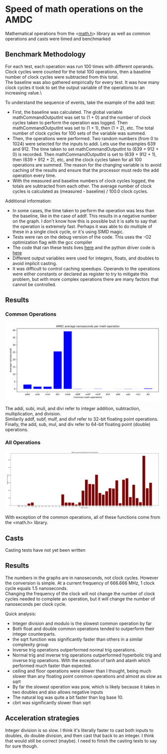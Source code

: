# Speed of math operations on the AMDC

Mathematical operations from the <[math.h](https://pubs.opengroup.org/onlinepubs/009696799/basedefs/math.h.html)> library as well as common operations and casts were timed and benchmarked

## Benchmark Methodology

For each test, each operation was run 100 times with different operands.\
Clock cycles were counted for the total 100 operations, then a baseline number of clock cycles were subtracted from this total.\
The baseline was also gathered empirically for every test. It was how many clock cycles it took to set the output variable of the operations to an increasing value.\

To understand the sequence of events, take the example of the addi test:
- First, the baseline was calculated. The global variable mathCommandOutputInt was set to (1 + 0) and the number of clock cycles taken to perform the operation was logged. Then mathCommandOutputInt was set to (1 + 1), then (1 + 2), etc. The total number of clock cycles for 100 sets of the variable was summed.
- Then, the operations were performed. Two random numbers (from 0 to 1024) were selected for the inputs to addi. Lets use the examples 639 and 912. The time taken to set mathCommandOutputInt to (639 + 912 + 0) is recorded. Then mathCommandOutputInt is set to (639 + 912 + 1), then (639 + 912 + 2), etc, and the clock cycles taken for all 100 operations are summed. The reason for the changing variable is to avoid caching of the results and ensure that the processor must redo the add operation every time.
- With the measured and baseline numbers of clock cycles logged, the totals are subtracted from each other. The average number of clock cycles is calculated as (measured - baseline) / 100.0 clock cycles.

Additional information:
- In some cases, the time taken to perform the operation was less than the baseline, like in the case of addf. This results in a negative number on the graph. I don't know how this is possible but it is safe to say that the operation is extremely fast. Perhaps it was able to do multiple of these in a single clock cycle, or it's using SIMD magic.
- Tests were ran on the debug version of the code. This uses the -O2 optimization flag with the gcc compiler
- The code that ran these tests lives [here](https://github.com/Severson-Group/RyansRepo/blob/math/AMDC-Firmware/sdk/app_cpu1/user/usr/math/cmd/cmd_math.c) and the python driver code is [here](https://github.com/Severson-Group/RyansRepo/blob/math/AMDCmathBenchmarks.py)
- Different output variables were used for integers, floats, and doubles to avoid implicit casting.
- It was difficult to control caching speedups. Operands to the operations were either constants or declared as register to try to mitigate this problem, but with more complex operations there are many factors that cannot be controlled.

## Results

### Common Operations
![alt text](math-operations-images/commonOperationsNanoseconds.svg)

The addi, subi, muli, and divi refer to integer addition, subtraction, multiplication, and division.\
Similarily addf, subf, mulf, and divf refer to 32-bit floating point operations.\
Finally, the add, sub, mul, and div refer to 64-bit floating point (double) operations.

### All Operations
![alt text](math-operations-images/allOperationsNanoseconds.svg)

With exception of the common operations, all of these functions come from the <math.h> library.

## Casts

Casting tests have not yet been written

## Results

The numbers in the graphs are in nanoseconds, not clock cycles. However the conversion is simple. At a current frequency of 666.666 MHz, 1 clock cycle equals 1.5 nanoseconds.\
Changing the frequency of the clock will not change the number of clock cycles needed to complete an operation, but it will change the number of nanoseconds per clock cycle.

Quick analysis:
- Integer division and modulo is the slowest common operation by far
- Both float and double common operations tended to outperform their integer counterparts.
- the sqrt function was significantly faster than others in a similar complexity group
- Inverse trig operations outperformed normal trig operations.
- Normal trig and inverse trig operations outperformed hyperbolic trig and inverse trig operations. With the exception of tanh and atanh which performed much faster than expected.
- ceiling and floor operations were slower than I thought, being much slower than any floating point common operations and almost as slow as sqrt
- By far the slowest operation was pow, which is likely because it takes in two doubles and also allows negative inputs
- The natural log was quite a bit faster than log base 10.
- cbrt was significantly slower than sqrt

## Acceleration strategies

Integer division is so slow. I think it's literally faster to cast both inputs to doubles, do double division, and then cast that back to an integer.
I think that would still be correct (maybe). I need to finish the casting tests to say for sure though.